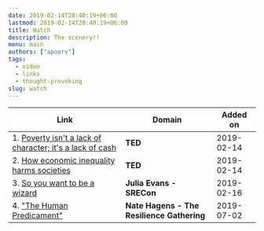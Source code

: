 ```yaml
---
date: 2019-02-14T20:40:19+06:00
lastmod: 2019-02-14T20:40:19+06:00
title: Watch
description: The scenery!!
menu: main
authors: ["apoorv"]
tags:
  - video
  - links
  - thought-provoking
slug: watch
---
```

  
  Link             |  Domain |  Added on
----------------- | ----------------- | -----------------
1.  [Poverty isn't a lack of character; it's a lack of cash](https://www.ted.com/talks/rutger_bregman_poverty_isn_t_a_lack_of_character_it_s_a_lack_of_cash/discussion) | **TED** | 2019-02-14
2.  [How economic inequality harms societies](https://www.ted.com/talks/richard_wilkinson) | **TED**  | 2019-02-14
3. [So you want to be a wizard](https://jvns.ca/blog/so-you-want-to-be-a-wizard/) | **Julia Evans - SRECon** | 2019-02-16
4. ["The Human Predicament"](https://jvns.ca/blog/so-you-want-to-be-a-wizard/) | **Nate Hagens - The Resilience Gathering** | 2019-07-02
